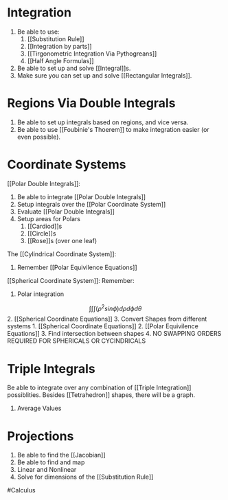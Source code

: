# Integration
1. Be able to use: 
	1. [[Substitution Rule]]
	2. [[Integration by parts]] 
	3. [[Tirgonometric Integration Via Pythogreans]] 
	4. [[Half Angle Formulas]]
2. Be able to set up and solve [[Integral]]s.
3. Make sure you can set up and solve [[Rectangular Integrals]].

# Regions Via Double Integrals

1. Be able to set up integrals based on regions, and vice versa.
2. Be able to use [[Foubinie's Thoerem]] to make integration easier (or even possible).

# Coordinate Systems
[[Polar Double Integrals]]:
1. Be able to integrate [[Polar Double Integrals]]
2. Setup integrals over the [[Polar Coordinate System]]
3. Evaluate [[Polar Double Integrals]]
4. Setup areas for Polars 
	1. [[Cardiod]]s
	2. [[Circle]]s
	3. [[Rose]]s (over one leaf)

The [[Cylindrical Coordinate System]]:
1. Remember [[Polar Equivilence Equations]]

[[Spherical Coordinate System]]:
Remember:
1. Polar integration

$$\int\int\int{(\rho^{2}sin\phi) d\rho d\phi d\theta}$$
2. [[Spherical Coordinate Equations]]
3. Convert Shapes from different systems
	1. [[Spherical Coordinate Equations]]
	2. [[Polar Equivilence Equations]]
3. Find intersection between shapes
4. NO SWAPPING ORDERS REQUIRED FOR SPHERICALS OR CYCINDRICALS

# Triple Integrals
Be able to integrate over any combination of [[Triple Integration]] possiblities. Besides [[Tetrahedron]] shapes, there will be a graph.

1. Average Values


# Projections
1. Be able to find the [[Jacobian]]
2. Be able to find and map
3. Linear and Nonlinear
4. Solve for dimensions of the [[Substitution Rule]]

#Calculus 